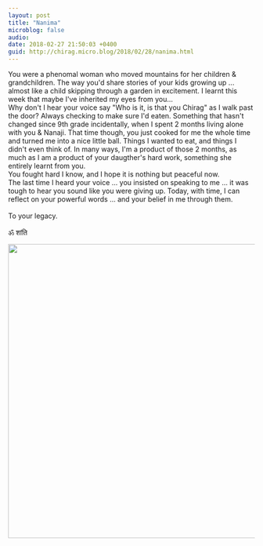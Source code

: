 ```yaml
---
layout: post
title: "Nanima"
microblog: false
audio: 
date: 2018-02-27 21:50:03 +0400
guid: http://chirag.micro.blog/2018/02/28/nanima.html
---
```

You were a phenomal woman who moved mountains for her children & grandchildren. The way you'd share stories of your kids growing up ... almost like a child skipping through a garden in excitement. I learnt this week that maybe I've inherited my eyes from you...
<br>
Why don't I hear your voice say "Who is it, is that you Chirag" as I walk past the door? Always checking to make sure I'd eaten. Something that hasn't changed since 9th grade incidentally, when I spent 2 months living alone with you & Nanaji. That time though, you just cooked for me the whole time and turned me into a nice little ball. Things I wanted to eat, and things I didn't even think of. In many ways, I'm a product of those 2 months, as much as I am a product of your daugther's hard work, something she entirely learnt from you.
<br>
You fought hard I know, and I hope it is nothing but peaceful now. 
<br>
The last time I heard your voice ... you insisted on speaking to me ... it was tough to hear you sound like you were giving up. Today, with time, I can reflect on your powerful words ... and your belief in me through them.  
<br>
To your legacy.
<br><br>
ॐ शांति

<img src="http://chirag.micro.blog/uploads/2018/4636c3ce80.jpg" width="600" height="600" />
